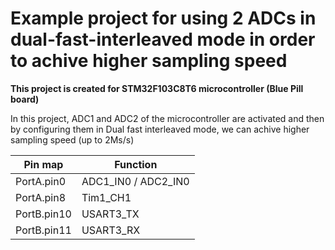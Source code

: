 <h1> Example project for using 2 ADCs in dual-fast-interleaved mode in order to achive higher sampling speed</h1>
<b> This project is created for STM32F103C8T6 microcontroller (Blue Pill board) </b>

In this project, ADC1 and ADC2 of the microcontroller are activated and then by configuring them in Dual fast interleaved mode, we can achive higher sampling speed (up to 2Ms/s)

| Pin map     | Function    |
| ----------- | ----------- |
| PortA.pin0   | ADC1_IN0 / ADC2_IN0   |
| PortA.pin8   | Tim1_CH1    |
| PortB.pin10  | USART3_TX    |
| PortB.pin11  | USART3_RX    |





